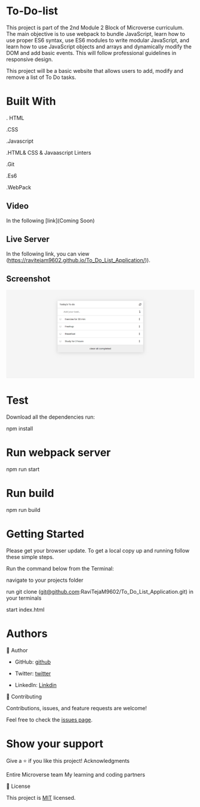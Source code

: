 # To-Do-list
This project is part of the 2nd Module 2 Block of Microverse curriculum. The main objective is to use webpack to bundle JavaScript, learn how to use proper ES6 syntax, use ES6 modules to write modular JavaScript, and learn how to use JavaScript objects and arrays and dynamically modify the DOM and add basic events. This will follow professional guidelines in responsive design.

This project will be a basic website that allows users to add, modify and remove a list of To Do tasks.

# Built With

. HTML

.CSS
    
.Javascript
    
.HTML& CSS & Javaascript Linters
    
.Git
    
.Es6
    
.WebPack

## Video

In the following [link](Coming Soon)


## Live Server

In the following link, you can view (https://ravitejam9602.github.io/To_Do_List_Application/)).

## Screenshot

![To_do_List_App](./images/todoList.png)

# Test

Download all the dependencies run:

npm install

# Run webpack server

npm run start


# Run build

npm run build

# Getting Started

Please get your browser update. To get a local copy up and running follow these simple steps.

Run the command below from the Terminal:

navigate to your projects folder

run git clone (git@github.com:RaviTejaM9602/To_Do_List_Application.git) in your terminals

start index.html


# Authors

👤 Author

- GitHub: [github](https://github.com/RaviTejaM9602)

- Twitter: [twitter](https://twitter.com/home)

- LinkedIn: [Linkdin](https://www.linkedin.com/in/ravi-teja-8499a31b9/)

🤝 Contributing

Contributions, issues, and feature requests are welcome!

Feel free to check the [issues page](https://github.com/microverseinc/readme-template/issues). 


# Show your support


Give a ⭐️ if you like this project! Acknowledgments

Entire Microverse team
My learning and coding partners

📝 License

This project is [MIT](https://github.com/microverseinc/readme-template/blob/master/MIT.md) licensed.
